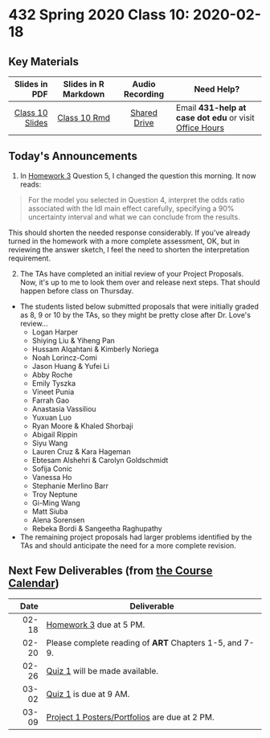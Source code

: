 # 432 Spring 2020 Class 10: 2020-02-18

## Key Materials

Slides in PDF | Slides in R Markdown | Audio Recording | Need Help?
------------: | :------------------: | :--------------: | ---------------------------
[Class 10 Slides](https://github.com/THOMASELOVE/2020-432/blob/master/classes/class10/432_2020_slides10.pdf) | [Class 10 Rmd](https://github.com/THOMASELOVE/2020-432/blob/master/classes/class10/432_2020_slides10.Rmd) | [Shared Drive](http://bit.ly/432-2020-audio) | Email **431-help at case dot edu** or visit [Office Hours](https://github.com/THOMASELOVE/2020-432/blob/master/calendar.md#tas-and-office-hours)

## Today's Announcements

1. In [Homework 3](https://github.com/THOMASELOVE/2020-432/tree/master/homework/hw03) Question 5, I changed the question this morning. It now reads: 

> For the model you selected in Question 4, interpret the odds ratio associated with the ldl main effect carefully, specifying a 90% uncertainty interval and what we can conclude from the results. 

This should shorten the needed response considerably. If you've already turned in the homework with a more complete assessment, OK, but in reviewing the answer sketch, I feel the need to shorten the interpretation requirement.

2. The TAs have completed an initial review of your Project Proposals. Now, it's up to me to look them over and release next steps. That should happen before class on Thursday.

- The students listed below submitted proposals that were initially graded as 8, 9 or 10 by the TAs, so they might be pretty close after Dr. Love's review...
    - Logan Harper
    - Shiying Liu & Yiheng Pan
    - Hussam Alqahtani & Kimberly Noriega
    - Noah Lorincz-Comi
    - Jason Huang & Yufei Li
    - Abby Roche
    - Emily Tyszka
    - Vineet Punia
    - Farrah Gao
    - Anastasia Vassiliou
    - Yuxuan Luo
    - Ryan Moore & Khaled Shorbaji
    - Abigail Rippin
    - Siyu Wang
    - Lauren Cruz & Kara Hageman
    - Ebtesam Alshehri & Carolyn Goldschmidt
    - Sofija Conic
    - Vanessa Ho
    - Stephanie Merlino Barr
    - Troy Neptune
    - Gi-Ming Wang
    - Matt Siuba
    - Alena Sorensen
    - Rebeka Bordi & Sangeetha Raghupathy
- The remaining project proposals had larger problems identified by the TAs and should anticipate the need for a more complete revision.


## Next Few Deliverables (from [the Course Calendar](https://github.com/THOMASELOVE/2020-432/blob/master/calendar.md))

Date | Deliverable
----: | ---------------------------------------------------------------
02-18 | [Homework 3](https://github.com/THOMASELOVE/2020-432/tree/master/homework/hw03) due at 5 PM.
02-20 | Please complete reading of **ART** Chapters 1-5, and 7-9.
02-26 | [Quiz 1](https://github.com/THOMASELOVE/2020-432/tree/master/quizzes) will be made available.
03-02 | [Quiz 1](https://github.com/THOMASELOVE/2020-432/tree/master/quizzes) is due at 9 AM.
03-09 | [Project 1 Posters/Portfolios](https://github.com/THOMASELOVE/2020-432/tree/master/projects/project1) are due at 2 PM.
